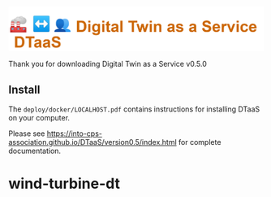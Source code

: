 ![DTaaS logo](dtaas.png)

Thank you for downloading Digital Twin as a Service v0.5.0

## Install

The `deploy/docker/LOCALHOST.pdf` contains instructions for
installing DTaaS on your computer.

Please see
<https://into-cps-association.github.io/DTaaS/version0.5/index.html>
for complete documentation.
# wind-turbine-dt
